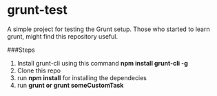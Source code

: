 grunt-test
==========

A simple project for testing the Grunt setup. Those who started to learn grunt, might find this repository useful. 

###Steps
1. Install grunt-cli using this command <b>npm install grunt-cli -g</b>
2. Clone this repo
3. run <b>npm install</b> for installing the dependecies
4. run <b>grunt or grunt someCustomTask</b>
 
